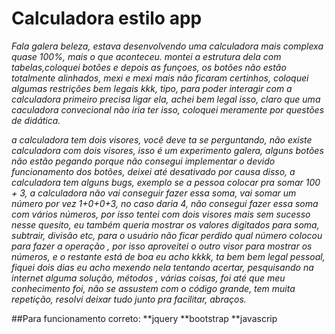 # Calculadora estilo app


_Fala galera beleza, estava desenvolvendo uma calculadora mais complexa quase 100%, mais o que aconteceu. montei a estrutura dela com tabelas,coloquei botões e depois as funçoes, os botões não estão totalmente alinhados, mexi e mexi mais não ficaram certinhos, coloquei algumas restrições bem legais kkk, tipo, para poder interagir com a calculadora primeiro precisa ligar ela, achei bem legal isso, claro que uma caculadora convecional não iria ter isso, coloquei meramente por questões de didática._

_a calculadora tem dois visores, você deve ta se perguntando, não existe calculadora com dois visores, isso é um experimento galera, alguns botões não estão pegando porque não consegui implementar o devido funcionamento dos botões, deixei até desativado por causa disso, a calculadora tem alguns bugs, exemplo se a pessoa colocar pra somar 100 + 3, a calculadora não vai conseguir fazer essa soma, vai somar um número por vez 1+0+0+3, no caso daria 4, não consegui fazer essa soma com vários números, por isso tentei com dois visores mais sem sucesso nesse quesito, eu também queria mostrar os valores digitados para soma, subtrair, divisão etc, para o usuário não ficar perdido qual número colocou para fazer a operação , por isso aproveitei o outro visor para mostrar os números, e o restante está de boa eu acho kkkk, ta bem bem legal pessoal, fiquei dois dias eu acho mexendo nela tentando acertar, pesquisando na internet alguma solução, métodos , várias coisas, foi até que meu conhecimento foi, não se assustem com o código grande, tem muita repetição, resolvi deixar tudo junto pra facilitar, abraços._

##Para funcionamento correto: **jquery **bootstrap **javascrip

